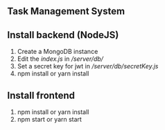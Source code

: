 ## Task Management System

## Install backend (NodeJS)
1. Create a MongoDB instance
2. Edit the _index.js_ in _/server/db/_
3. Set a secret key for jwt in _/server/db/secretKey.js_
4. npm install or yarn install

## Install frontend 
1. npm install or yarn install
2. npm start or yarn start
